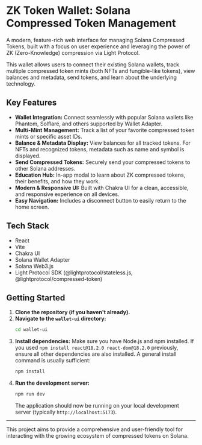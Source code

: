 # ZK Token Wallet: Solana Compressed Token Management

A modern, feature-rich web interface for managing Solana Compressed Tokens, built with a focus on user experience and leveraging the power of ZK (Zero-Knowledge) compression via Light Protocol.

This wallet allows users to connect their existing Solana wallets, track multiple compressed token mints (both NFTs and fungible-like tokens), view balances and metadata, send tokens, and learn about the underlying technology.

## Key Features

- **Wallet Integration:** Connect seamlessly with popular Solana wallets like Phantom, Solflare, and others supported by Wallet Adapter.
- **Multi-Mint Management:** Track a list of your favorite compressed token mints or specific asset IDs.
- **Balance & Metadata Display:** View balances for all tracked tokens. For NFTs and recognized tokens, metadata such as name and symbol is displayed.
- **Send Compressed Tokens:** Securely send your compressed tokens to other Solana addresses.
- **Education Hub:** In-app modal to learn about ZK compressed tokens, their benefits, and how they work.
- **Modern & Responsive UI:** Built with Chakra UI for a clean, accessible, and responsive experience on all devices.
- **Easy Navigation:** Includes a disconnect button to easily return to the home screen.

## Tech Stack

- React
- Vite
- Chakra UI
- Solana Wallet Adapter
- Solana Web3.js
- Light Protocol SDK (@lightprotocol/stateless.js, @lightprotocol/compressed-token)

## Getting Started

1.  **Clone the repository (if you haven't already).**
2.  **Navigate to the `wallet-ui` directory:**
    ```bash
    cd wallet-ui
    ```
3.  **Install dependencies:**
    Make sure you have Node.js and npm installed. If you used `npm install react@18.2.0 react-dom@18.2.0` previously, ensure all other dependencies are also installed.
    A general install command is usually sufficient:
    ```bash
    npm install
    ```
4.  **Run the development server:**
    ```bash
    npm run dev
    ```
    The application should now be running on your local development server (typically `http://localhost:5173`).

---

This project aims to provide a comprehensive and user-friendly tool for interacting with the growing ecosystem of compressed tokens on Solana.
